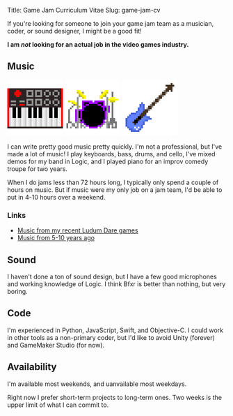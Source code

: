 Title: Game Jam Curriculum Vitae
Slug: game-jam-cv

If you're looking for someone to join your game jam team as a musician, coder, or sound designer, I might be a good fit!

**I am _not_ looking for an actual job in the video games industry.**

## Music

<img src="/img/instruments/keyboard_128.png">
<img src="/img/instruments/drums_128.png">
<img src="/img/instruments/bass_128.png">

I can write pretty good music pretty quickly. I'm not a professional, but I've made a lot of music! I play keyboards, bass, drums, and cello, I've mixed demos for my band in Logic, and I played piano for an improv comedy troupe for two years.

When I do jams less than 72 hours long, I typically only spend a couple of hours on music. But if music were my only job on a jam team, I'd be able to put in 4-10 hours over a weekend.

### Links

* [Music from my recent Ludum Dare games](https://soundcloud.com/irskep)
* [Music from 5-10 years ago](http://slamjamsen.com/)

## Sound

I haven't done a ton of sound design, but I have a few good microphones and working knowledge of Logic. I think Bfxr is better than nothing, but very boring.

## Code

I'm experienced in Python, JavaScript, Swift, and Objective-C. I could work in other tools as a non-primary coder, but I'd like to avoid Unity (forever) and GameMaker Studio (for now).

## Availability

I'm available most weekends, and uanvailable most weekdays.

Right now I prefer short-term projects to long-term ones. Two weeks is the upper limit of what I can commit to.